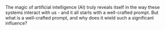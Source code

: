 The magic of artificial intelligence (AI) truly reveals itself in the way these systems interact with us - and it all starts with a well-crafted prompt. But what is a well-crafted prompt, and why does it wield such a significant influence?
